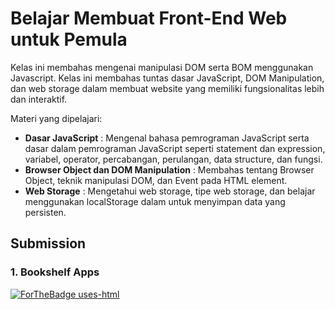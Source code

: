 # Belajar Membuat Front-End Web untuk Pemula

Kelas ini membahas mengenai manipulasi DOM serta BOM menggunakan Javascript. Kelas ini membahas tuntas dasar JavaScript, DOM Manipulation, dan web storage dalam membuat website yang memiliki fungsionalitas lebih dan interaktif.

Materi yang dipelajari:

- **Dasar JavaScript** : Mengenal bahasa pemrograman JavaScript serta dasar dalam pemrograman JavaScript seperti statement dan expression, variabel, operator, percabangan, perulangan, data structure, dan fungsi.
- **Browser Object dan DOM Manipulation** : Membahas tentang Browser Object, teknik manipulasi DOM, dan Event pada HTML element.
- **Web Storage** : Mengetahui web storage, tipe web storage, dan belajar menggunakan localStorage dalam untuk menyimpan data yang persisten.

## Submission

### 1. Bookshelf Apps

[![ForTheBadge uses-html](http://ForTheBadge.com/images/badges/uses-html.svg)](https://cperdiansyah.github.io/dicoding-belajar-membuat-front-end-web-untuk-pemula/app)
